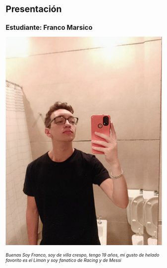 # Presentación

## Estudiante: Franco Marsico

![mi foto](mifoto.jpg)

###### Buenas Soy Franco, soy de villa crespo, tengo 19 años, mi gusto de helado favorito es el Limon y soy fanatico de Racing y de Messi 